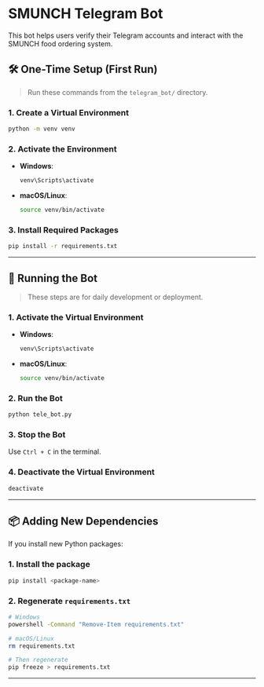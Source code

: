 # SMUNCH Telegram Bot

This bot helps users verify their Telegram accounts and interact with the SMUNCH food ordering system.

## 🛠️ One-Time Setup (First Run)

> Run these commands from the `telegram_bot/` directory.

### 1. Create a Virtual Environment

```bash
python -m venv venv
```

### 2. Activate the Environment

* **Windows**:

  ```bash
  venv\Scripts\activate
  ```
* **macOS/Linux**:

  ```bash
  source venv/bin/activate
  ```

### 3. Install Required Packages

```bash
pip install -r requirements.txt
```

---

## 🚀 Running the Bot

> These steps are for daily development or deployment.

### 1. Activate the Virtual Environment

* **Windows**:

  ```bash
  venv\Scripts\activate
  ```
* **macOS/Linux**:

  ```bash
  source venv/bin/activate
  ```

### 2. Run the Bot

```bash
python tele_bot.py
```

### 3. Stop the Bot

Use `Ctrl + C` in the terminal.

### 4. Deactivate the Virtual Environment

```bash
deactivate
```

---

## 📦 Adding New Dependencies

If you install new Python packages:

### 1. Install the package

```bash
pip install <package-name>
```

### 2. Regenerate `requirements.txt`

```bash
# Windows
powershell -Command "Remove-Item requirements.txt"

# macOS/Linux
rm requirements.txt

# Then regenerate
pip freeze > requirements.txt
```

---
